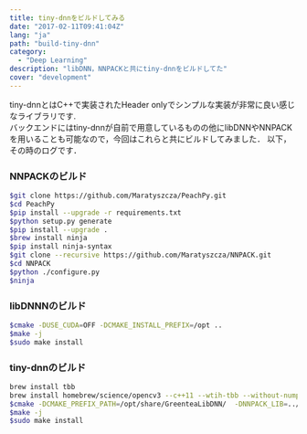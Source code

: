 ```yaml
---
title: tiny-dnnをビルドしてみる
date: "2017-02-11T09:41:04Z"
lang: "ja"
path: "build-tiny-dnn"
category:
  - "Deep Learning"
description: "libDNN，NNPACKと共にtiny-dnnをビルドしてた"
cover: "development"
---
```

tiny-dnnとはC++で実装されたHeader onlyでシンプルな実装が非常に良い感じなライブラリです.  
バックエンドにはtiny-dnnが自前で用意しているものの他にlibDNNやNNPACKを用いることも可能なので，今回はこれらと共にビルドしてみました．
以下，その時のログです．

### NNPACKのビルド
```bash
$git clone https://github.com/Maratyszcza/PeachPy.git
$cd PeachPy
$pip install --upgrade -r requirements.txt
$python setup.py generate
$pip install --upgrade .
$brew install ninja
$pip install ninja-syntax
$git clone --recursive https://github.com/Maratyszcza/NNPACK.git
$cd NNPACK
$python ./configure.py
$ninja
```

### libDNNNのビルド
```bash
$cmake -DUSE_CUDA=OFF -DCMAKE_INSTALL_PREFIX=/opt ..
$make -j
$sudo make install
```

### tiny-dnnのビルド
```bash
brew install tbb
brew install homebrew/science/opencv3 --c++11 --wtih-tbb --without-numpy --without-openexr --without-python
$cmake -DCMAKE_PREFIX_PATH=/opt/share/GreenteaLibDNN/  -DNNPACK_LIB=../../NNPACK/lib/ -DNNPACK_INCLUDE_DIR=../../NNPACK/include/ -DUSE_TBB=ON -DUSE_GEMMLOWP=ON -DUSE_LIBDNN=ON -DUSE_NNPACK=ON -DUSE_OPENCL=ON -DUSE_AVX2=ON  -DCMAKE_INSTALL_PREFIX=/opt ..
$make -j
$sudo make install
```
